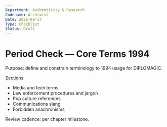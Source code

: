 ```yaml
---
Department: Authenticity & Research
Codename: Archivist
Date: 2025-08-17
Type: Checklist
Status: Draft
---
```


# Period Check — Core Terms 1994
Purpose: define and constrain terminology to 1994 usage for DIPLOMAGIC.

Sections
- Media and tech terms
- Law enforcement procedures and jargon
- Pop culture references
- Communications slang
- Forbidden anachronisms

Review cadence: per chapter milestone.
